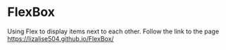 # FlexBox


Using Flex to display items next to each other.
Follow the link to the page https://lizalise504.github.io/FlexBox/
